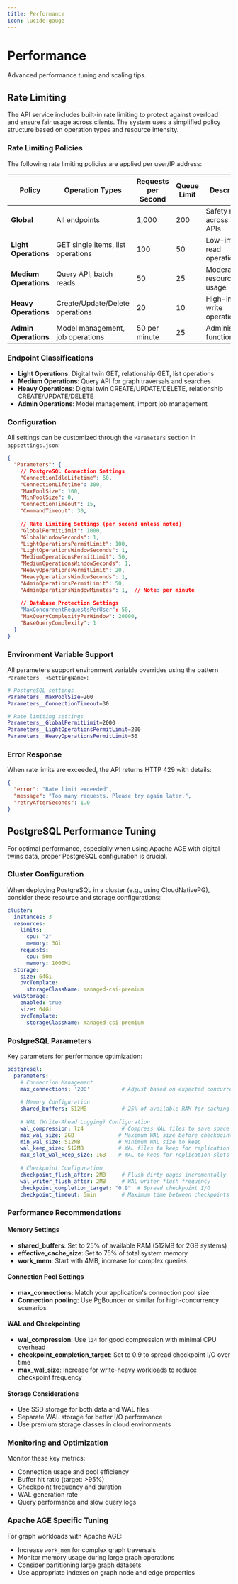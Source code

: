 ```yaml
---
title: Performance
icon: lucide:gauge
---
```


# Performance

Advanced performance tuning and scaling tips.

## Rate Limiting

The API service includes built-in rate limiting to protect against overload and ensure fair usage across clients. The system uses a simplified policy structure based on operation types and resource intensity.

### Rate Limiting Policies

The following rate limiting policies are applied per user/IP address:

| Policy | Operation Types | Requests per Second | Queue Limit | Description |
|--------|----------------|-------------------|-------------|-------------|
| **Global** | All endpoints | 1,000 | 200 | Safety net across all APIs |
| **Light Operations** | GET single items, list operations | 100 | 50 | Low-impact read operations |
| **Medium Operations** | Query API, batch reads | 50 | 25 | Moderate resource usage |
| **Heavy Operations** | Create/Update/Delete operations | 20 | 10 | High-impact write operations |
| **Admin Operations** | Model management, job operations | 50 per minute | 25 | Administrative functions |

### Endpoint Classifications

- **Light Operations**: Digital twin GET, relationship GET, list operations
- **Medium Operations**: Query API for graph traversals and searches  
- **Heavy Operations**: Digital twin CREATE/UPDATE/DELETE, relationship CREATE/UPDATE/DELETE
- **Admin Operations**: Model management, import job management

### Configuration

All settings can be customized through the `Parameters` section in `appsettings.json`:

```json
{
  "Parameters": {
    // PostgreSQL Connection Settings
    "ConnectionIdleLifetime": 60,
    "ConnectionLifetime": 300,
    "MaxPoolSize": 100,
    "MinPoolSize": 0,
    "ConnectionTimeout": 15,
    "CommandTimeout": 30,
    
    // Rate Limiting Settings (per second unless noted)
    "GlobalPermitLimit": 1000,
    "GlobalWindowSeconds": 1,
    "LightOperationsPermitLimit": 100,
    "LightOperationsWindowSeconds": 1,
    "MediumOperationsPermitLimit": 50,
    "MediumOperationsWindowSeconds": 1,
    "HeavyOperationsPermitLimit": 20,
    "HeavyOperationsWindowSeconds": 1,
    "AdminOperationsPermitLimit": 50,
    "AdminOperationsWindowMinutes": 1,  // Note: per minute
    
    // Database Protection Settings
    "MaxConcurrentRequestsPerUser": 50,
    "MaxQueryComplexityPerWindow": 20000,
    "BaseQueryComplexity": 1
  }
}
```

### Environment Variable Support

All parameters support environment variable overrides using the pattern `Parameters__<SettingName>`:

```bash
# PostgreSQL settings
Parameters__MaxPoolSize=200
Parameters__ConnectionTimeout=30

# Rate limiting settings  
Parameters__GlobalPermitLimit=2000
Parameters__LightOperationsPermitLimit=200
Parameters__HeavyOperationsPermitLimit=50
```

### Error Response

When rate limits are exceeded, the API returns HTTP 429 with details:

```json
{
  "error": "Rate limit exceeded",
  "message": "Too many requests. Please try again later.",
  "retryAfterSeconds": 1.0
}
```

## PostgreSQL Performance Tuning

For optimal performance, especially when using Apache AGE with digital twins data, proper PostgreSQL configuration is crucial.

### Cluster Configuration

When deploying PostgreSQL in a cluster (e.g., using CloudNativePG), consider these resource and storage configurations:

```yaml
cluster:
  instances: 3
  resources:
    limits:
      cpu: "2"
      memory: 3Gi
    requests:
      cpu: 50m
      memory: 1000Mi
  storage:
    size: 64Gi
    pvcTemplate:
      storageClassName: managed-csi-premium
  walStorage:
    enabled: true
    size: 64Gi
    pvcTemplate:
      storageClassName: managed-csi-premium
```

### PostgreSQL Parameters

Key parameters for performance optimization:

```yaml
postgresql:
  parameters:
    # Connection Management
    max_connections: '200'          # Adjust based on expected concurrent users
    
    # Memory Configuration
    shared_buffers: 512MB           # 25% of available RAM for caching
    
    # WAL (Write-Ahead Logging) Configuration
    wal_compression: lz4            # Compress WAL files to save space
    max_wal_size: 2GB              # Maximum WAL size before checkpoint
    min_wal_size: 512MB            # Minimum WAL size to keep
    wal_keep_size: 512MB           # WAL files to keep for replication
    max_slot_wal_keep_size: 1GB    # WAL to keep for replication slots
    
    # Checkpoint Configuration
    checkpoint_flush_after: 2MB     # Flush dirty pages incrementally
    wal_writer_flush_after: 2MB     # WAL writer flush frequency
    checkpoint_completion_target: "0.9"  # Spread checkpoint I/O
    checkpoint_timeout: 5min        # Maximum time between checkpoints
```

### Performance Recommendations

#### Memory Settings
- **shared_buffers**: Set to 25% of available RAM (512MB for 2GB systems)
- **effective_cache_size**: Set to 75% of total system memory
- **work_mem**: Start with 4MB, increase for complex queries

#### Connection Pool Settings
- **max_connections**: Match your application's connection pool size
- **Connection pooling**: Use PgBouncer or similar for high-concurrency scenarios

#### WAL and Checkpointing
- **wal_compression**: Use `lz4` for good compression with minimal CPU overhead
- **checkpoint_completion_target**: Set to 0.9 to spread checkpoint I/O over time
- **max_wal_size**: Increase for write-heavy workloads to reduce checkpoint frequency

#### Storage Considerations
- Use SSD storage for both data and WAL files
- Separate WAL storage for better I/O performance
- Use premium storage classes in cloud environments

### Monitoring and Optimization

Monitor these key metrics:
- Connection usage and pool efficiency
- Buffer hit ratio (target: >95%)
- Checkpoint frequency and duration
- WAL generation rate
- Query performance and slow query logs

### Apache AGE Specific Tuning

For graph workloads with Apache AGE:
- Increase `work_mem` for complex graph traversals
- Monitor memory usage during large graph operations
- Consider partitioning large graph datasets
- Use appropriate indexes on graph node and edge properties
